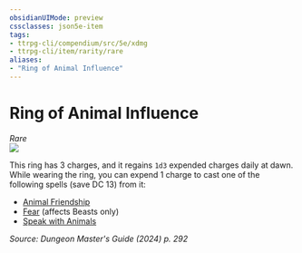 ```yaml
---
obsidianUIMode: preview
cssclasses: json5e-item
tags:
- ttrpg-cli/compendium/src/5e/xdmg
- ttrpg-cli/item/rarity/rare
aliases: 
- "Ring of Animal Influence"
---
```

# Ring of Animal Influence
*Rare*  
![](2-Mechanics/CLI/items/img/ring-of-animal-influence.webp#right)


This ring has 3 charges, and it regains `1d3` expended charges daily at dawn. While wearing the ring, you can expend 1 charge to cast one of the following spells (save DC 13) from it:

- [Animal Friendship](2-Mechanics/CLI/spells/animal-friendship-xphb.md)  
- [Fear](2-Mechanics/CLI/spells/fear-xphb.md) (affects Beasts only)  
- [Speak with Animals](2-Mechanics/CLI/spells/speak-with-animals-xphb.md)  

*Source: Dungeon Master's Guide (2024) p. 292*